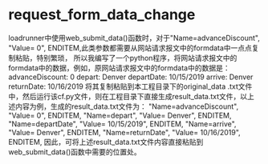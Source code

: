 # request_form_data_change
loadrunner中使用web_submit_data()函数时，对于"Name=advanceDiscount", "Value= 0", ENDITEM,此类参数都需要从网站请求报文中的formdata中一点点复制粘贴，特别繁琐，
所以我编写了一个python程序，将网站请求报文中的formdata中的数据，例如，原网站请求报文中的formdata中的数据是：
advanceDiscount: 0
depart: Denver
departDate: 10/15/2019
arrive: Denver
returnDate: 10/16/2019
将其复制粘贴到本工程目录下的original_data .txt文件中，然后运行该cf.py文件，则在工程目录下直接生成result_data.txt文件，以上述内容为例，生成的result_data.txt文件为：
"Name=advanceDiscount", "Value= 0", ENDITEM,
"Name=depart", "Value= Denver", ENDITEM,
"Name=departDate", "Value= 10/15/2019", ENDITEM,
"Name=arrive", "Value= Denver", ENDITEM,
"Name=returnDate", "Value= 10/16/2019", ENDITEM,
因此，可将上述result_data.txt文件内容直接粘贴到web_submit_data()函数中需要的位置处。
